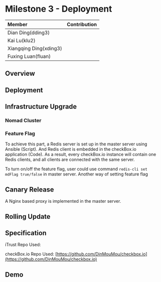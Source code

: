 # Milestone 3 - Deployment #

| Member                 | Contribution |
| :---                   | :---         |
| Dian Ding(dding3)      |  |
| Kai Lu(klu2)           |  |
| Xiangqing Ding(xding3) |  |
| Fuxing Luan(fluan)     |  |

## Overview ##

## Deployment ##


## Infrastructure Upgrade ##

### Nomad Cluster ###

### Feature Flag ###
To achieve this part, a Redis server is set up in the master server using Ansible (Script). And Redis client is embedded in the checkBox.io application (Code). As a result, every checkBox.io instance will contain one Redis clients, and all clients are connected with the same server. 

To turn on/off the feature flag, user could use command `redis-cli set mdFlag true/false` in master server. Another way of setting feature flag

## Canary Release ##
A Nginx based proxy is implemented in the master server.

## Rolling Update ##

## Specification ##

iTrust Repo Used: 

checkBox.io Repo Used: [https://github.com/DinMouMou/checkbox.io](https://github.com/DinMouMou/checkbox.io)

## Demo ##


